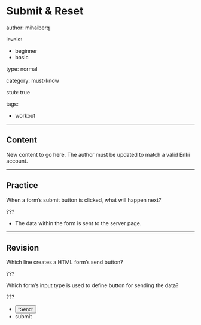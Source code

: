 # Submit & Reset
author: mihaiberq

levels:
  - beginner
  - basic

type: normal

category: must-know

stub: true


tags:
  - workout


---
## Content

New content to go here. The author must be updated to match a valid Enki account.

---
## Practice

When a form’s submit button is clicked, what will happen next?

???

* The data within the form is sent to the server page.


---
## Revision

Which line creates a HTML form’s send button?

???

Which form’s input type is used to define button for sending the data?

???
* <input type="submit" value=”Send”>
* submit

